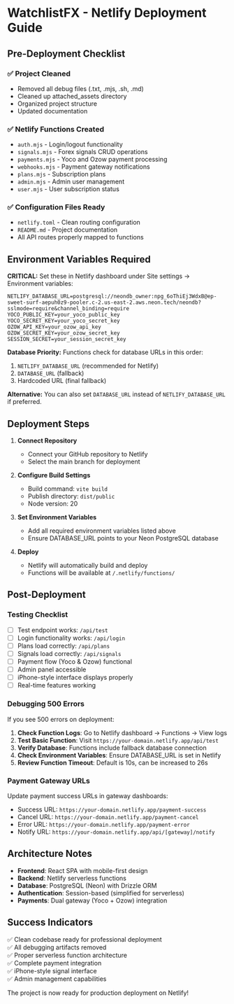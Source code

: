 # WatchlistFX - Netlify Deployment Guide

## Pre-Deployment Checklist

### ✅ Project Cleaned
- Removed all debug files (.txt, .mjs, .sh, .md)
- Cleaned up attached_assets directory
- Organized project structure
- Updated documentation

### ✅ Netlify Functions Created
- `auth.mjs` - Login/logout functionality
- `signals.mjs` - Forex signals CRUD operations  
- `payments.mjs` - Yoco and Ozow payment processing
- `webhooks.mjs` - Payment gateway notifications
- `plans.mjs` - Subscription plans
- `admin.mjs` - Admin user management
- `user.mjs` - User subscription status

### ✅ Configuration Files Ready
- `netlify.toml` - Clean routing configuration
- `README.md` - Project documentation
- All API routes properly mapped to functions

## Environment Variables Required

**CRITICAL:** Set these in Netlify dashboard under Site settings → Environment variables:

```
NETLIFY_DATABASE_URL=postgresql://neondb_owner:npg_6oThiEj3WdxB@ep-sweet-surf-aepuh0z9-pooler.c-2.us-east-2.aws.neon.tech/neondb?sslmode=require&channel_binding=require
YOCO_PUBLIC_KEY=your_yoco_public_key  
YOCO_SECRET_KEY=your_yoco_secret_key
OZOW_API_KEY=your_ozow_api_key
OZOW_SECRET_KEY=your_ozow_secret_key
SESSION_SECRET=your_session_secret_key
```

**Database Priority:** Functions check for database URLs in this order:
1. `NETLIFY_DATABASE_URL` (recommended for Netlify)
2. `DATABASE_URL` (fallback)
3. Hardcoded URL (final fallback)

**Alternative:** You can also set `DATABASE_URL` instead of `NETLIFY_DATABASE_URL` if preferred.

## Deployment Steps

1. **Connect Repository**
   - Connect your GitHub repository to Netlify
   - Select the main branch for deployment

2. **Configure Build Settings**
   - Build command: `vite build`
   - Publish directory: `dist/public`
   - Node version: 20

3. **Set Environment Variables**
   - Add all required environment variables listed above
   - Ensure DATABASE_URL points to your Neon PostgreSQL database

4. **Deploy**
   - Netlify will automatically build and deploy
   - Functions will be available at `/.netlify/functions/`

## Post-Deployment

### Testing Checklist
- [ ] Test endpoint works: `/api/test`
- [ ] Login functionality works: `/api/login`
- [ ] Plans load correctly: `/api/plans` 
- [ ] Signals load correctly: `/api/signals`
- [ ] Payment flow (Yoco & Ozow) functional
- [ ] Admin panel accessible
- [ ] iPhone-style interface displays properly
- [ ] Real-time features working

### Debugging 500 Errors

If you see 500 errors on deployment:

1. **Check Function Logs**: Go to Netlify dashboard → Functions → View logs
2. **Test Basic Function**: Visit `https://your-domain.netlify.app/api/test`
3. **Verify Database**: Functions include fallback database connection
4. **Check Environment Variables**: Ensure DATABASE_URL is set in Netlify
5. **Review Function Timeout**: Default is 10s, can be increased to 26s

### Payment Gateway URLs
Update payment success URLs in gateway dashboards:
- Success URL: `https://your-domain.netlify.app/payment-success`
- Cancel URL: `https://your-domain.netlify.app/payment-cancel`
- Error URL: `https://your-domain.netlify.app/payment-error`
- Notify URL: `https://your-domain.netlify.app/api/[gateway]/notify`

## Architecture Notes

- **Frontend**: React SPA with mobile-first design
- **Backend**: Netlify serverless functions
- **Database**: PostgreSQL (Neon) with Drizzle ORM
- **Authentication**: Session-based (simplified for serverless)
- **Payments**: Dual gateway (Yoco + Ozow) integration

## Success Indicators

✅ Clean codebase ready for professional deployment  
✅ All debugging artifacts removed  
✅ Proper serverless function architecture  
✅ Complete payment integration  
✅ iPhone-style signal interface  
✅ Admin management capabilities

The project is now ready for production deployment on Netlify!